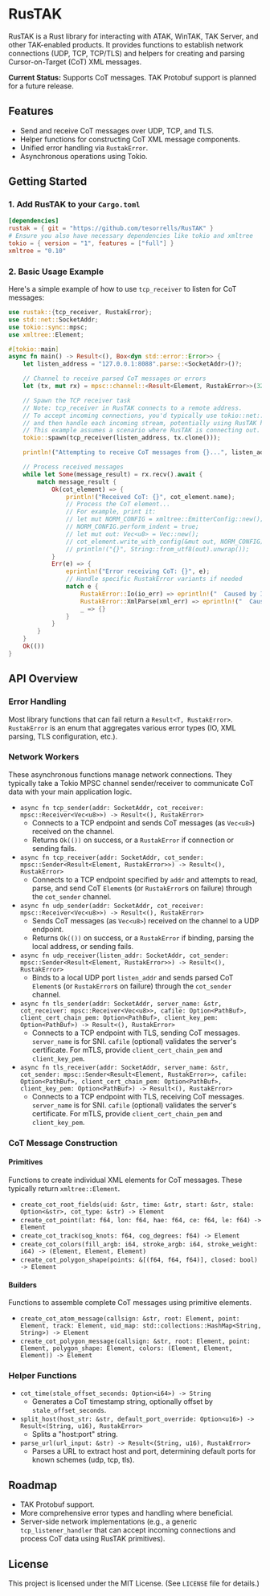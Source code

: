 # RusTAK

RusTAK is a Rust library for interacting with ATAK, WinTAK, TAK Server, and other TAK-enabled products. It provides functions to establish network connections (UDP, TCP, TCP/TLS) and helpers for creating and parsing Cursor-on-Target (CoT) XML messages.

**Current Status:** Supports CoT messages. TAK Protobuf support is planned for a future release.

## Features

- Send and receive CoT messages over UDP, TCP, and TLS.
- Helper functions for constructing CoT XML message components.
- Unified error handling via `RustakError`.
- Asynchronous operations using Tokio.

## Getting Started

### 1. Add RusTAK to your `Cargo.toml`

```toml
[dependencies]
rustak = { git = "https://github.com/tesorrells/RusTAK" }
# Ensure you also have necessary dependencies like tokio and xmltree
tokio = { version = "1", features = ["full"] }
xmltree = "0.10"
```

### 2. Basic Usage Example

Here's a simple example of how to use `tcp_receiver` to listen for CoT messages:

```rust
use rustak::{tcp_receiver, RustakError};
use std::net::SocketAddr;
use tokio::sync::mpsc;
use xmltree::Element;

#[tokio::main]
async fn main() -> Result<(), Box<dyn std::error::Error>> {
    let listen_address = "127.0.0.1:8088".parse::<SocketAddr>()?;

    // Channel to receive parsed CoT messages or errors
    let (tx, mut rx) = mpsc::channel::<Result<Element, RustakError>>(32);

    // Spawn the TCP receiver task
    // Note: tcp_receiver in RusTAK connects to a remote address.
    // To accept incoming connections, you'd typically use tokio::net::TcpListener directly
    // and then handle each incoming stream, potentially using RusTAK helpers for parsing.
    // This example assumes a scenario where RusTAK is connecting out.
    tokio::spawn(tcp_receiver(listen_address, tx.clone()));

    println!("Attempting to receive CoT messages from {}...", listen_address);

    // Process received messages
    while let Some(message_result) = rx.recv().await {
        match message_result {
            Ok(cot_element) => {
                println!("Received CoT: {}", cot_element.name);
                // Process the CoT element...
                // For example, print it:
                // let mut NORM_CONFIG = xmltree::EmitterConfig::new();
                // NORM_CONFIG.perform_indent = true;
                // let mut out: Vec<u8> = Vec::new();
                // cot_element.write_with_config(&mut out, NORM_CONFIG).unwrap();
                // println!("{}", String::from_utf8(out).unwrap());
            }
            Err(e) => {
                eprintln!("Error receiving CoT: {}", e);
                // Handle specific RustakError variants if needed
                match e {
                    RustakError::Io(io_err) => eprintln!("  Caused by IO error: {}", io_err),
                    RustakError::XmlParse(xml_err) => eprintln!("  Caused by XML parse error: {}", xml_err),
                    _ => {}
                }
            }
        }
    }
    Ok(())
}
```

## API Overview

### Error Handling

Most library functions that can fail return a `Result<T, RustakError>`. `RustakError` is an enum that aggregates various error types (IO, XML parsing, TLS configuration, etc.).

### Network Workers

These asynchronous functions manage network connections. They typically take a Tokio MPSC channel sender/receiver to communicate CoT data with your main application logic.

- `async fn tcp_sender(addr: SocketAddr, cot_receiver: mpsc::Receiver<Vec<u8>>) -> Result<(), RustakError>`
  - Connects to a TCP endpoint and sends CoT messages (as `Vec<u8>`) received on the channel.
  - Returns `Ok(())` on success, or a `RustakError` if connection or sending fails.
- `async fn tcp_receiver(addr: SocketAddr, cot_sender: mpsc::Sender<Result<Element, RustakError>>) -> Result<(), RustakError>`
  - Connects to a TCP endpoint specified by `addr` and attempts to read, parse, and send CoT `Element`s (or `RustakError`s on failure) through the `cot_sender` channel.
- `async fn udp_sender(addr: SocketAddr, cot_receiver: mpsc::Receiver<Vec<u8>>) -> Result<(), RustakError>`
  - Sends CoT messages (as `Vec<u8>`) received on the channel to a UDP endpoint.
  - Returns `Ok(())` on success, or a `RustakError` if binding, parsing the local address, or sending fails.
- `async fn udp_receiver(listen_addr: SocketAddr, cot_sender: mpsc::Sender<Result<Element, RustakError>>) -> Result<(), RustakError>`
  - Binds to a local UDP port `listen_addr` and sends parsed CoT `Element`s (or `RustakError`s on failure) through the `cot_sender` channel.
- `async fn tls_sender(addr: SocketAddr, server_name: &str, cot_receiver: mpsc::Receiver<Vec<u8>>, cafile: Option<PathBuf>, client_cert_chain_pem: Option<PathBuf>, client_key_pem: Option<PathBuf>) -> Result<(), RustakError>`
  - Connects to a TCP endpoint with TLS, sending CoT messages. `server_name` is for SNI. `cafile` (optional) validates the server's certificate. For mTLS, provide `client_cert_chain_pem` and `client_key_pem`.
- `async fn tls_receiver(addr: SocketAddr, server_name: &str, cot_sender: mpsc::Sender<Result<Element, RustakError>>, cafile: Option<PathBuf>, client_cert_chain_pem: Option<PathBuf>, client_key_pem: Option<PathBuf>) -> Result<(), RustakError>`
  - Connects to a TCP endpoint with TLS, receiving CoT messages. `server_name` is for SNI. `cafile` (optional) validates the server's certificate. For mTLS, provide `client_cert_chain_pem` and `client_key_pem`.

### CoT Message Construction

#### Primitives

Functions to create individual XML elements for CoT messages. These typically return `xmltree::Element`.

- `create_cot_root_fields(uid: &str, time: &str, start: &str, stale: Option<&str>, cot_type: &str) -> Element`
- `create_cot_point(lat: f64, lon: f64, hae: f64, ce: f64, le: f64) -> Element`
- `create_cot_track(sog_knots: f64, cog_degrees: f64) -> Element`
- `create_cot_colors(fill_argb: i64, stroke_argb: i64, stroke_weight: i64) -> (Element, Element, Element)`
- `create_cot_polygon_shape(points: &[(f64, f64, f64)], closed: bool) -> Element`

#### Builders

Functions to assemble complete CoT messages using primitive elements.

- `create_cot_atom_message(callsign: &str, root: Element, point: Element, track: Element, uid_map: std::collections::HashMap<String, String>) -> Element`
- `create_cot_polygon_message(callsign: &str, root: Element, point: Element, polygon_shape: Element, colors: (Element, Element, Element)) -> Element`

### Helper Functions

- `cot_time(stale_offset_seconds: Option<i64>) -> String`
  - Generates a CoT timestamp string, optionally offset by `stale_offset_seconds`.
- `split_host(host_str: &str, default_port_override: Option<u16>) -> Result<(String, u16), RustakError>`
  - Splits a "host:port" string.
- `parse_url(url_input: &str) -> Result<(String, u16), RustakError>`
  - Parses a URL to extract host and port, determining default ports for known schemes (udp, tcp, tls).

## Roadmap

- TAK Protobuf support.
- More comprehensive error types and handling where beneficial.
- Server-side network implementations (e.g., a generic `tcp_listener_handler` that can accept incoming connections and process CoT data using RusTAK primitives).

## License

This project is licensed under the MIT License. (See `LICENSE` file for details.)
